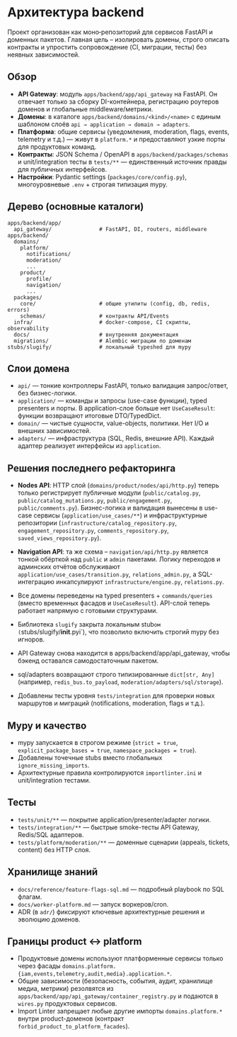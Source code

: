 ﻿# Архитектура backend

Проект организован как моно‑репозиторий для сервисов FastAPI и доменных пакетов. Главная цель – изолировать домены, строго описать контракты и упростить сопровождение (CI, миграции, тесты) без неявных зависимостей.

## Обзор

- **API Gateway**: модуль `apps/backend/app/api_gateway` на FastAPI. Он отвечает только за сборку DI-контейнера, регистрацию роутеров доменов и глобальные middleware/метрики.
- **Домены**: в каталоге `apps/backend/domains/<kind>/<name>` с единым шаблоном слоёв `api → application → domain → adapters`.
- **Платформа**: общие сервисы (уведомления, moderation, flags, events, telemetry и т.д.) — живут в `platform.*` и предоставляют узкие порты для продуктовых команд.
- **Контракты**: JSON Schema / OpenAPI в `apps/backend/packages/schemas` и unit/integration тесты в `tests/**` — единственный источник правды для публичных интерфейсов.
- **Настройки**: Pydantic settings (`packages/core/config.py`), многоуровневые `.env` + строгая типизация mypy.

## Дерево (основные каталоги)

```
apps/backend/app/
  api_gateway/               # FastAPI, DI, routers, middleware
apps/backend/
  domains/
    platform/
      notifications/
      moderation/
      ...
    product/
      profile/
      navigation/
      ...
  packages/
    core/                    # общие утилиты (config, db, redis, errors)
    schemas/                 # контракты API/Events
  infra/                     # docker-compose, CI скрипты, observability
  docs/                      # внутренняя документация
  migrations/                # Alembic миграции по доменам
stubs/slugify/               # локальный typeshed для mypy
```

## Слои домена

- `api/` — тонкие контроллеры FastAPI, только валидация запрос/ответ, без бизнес-логики.
- `application/` — команды и запросы (use-case функции), typed presenters и порты. В application-слое больше нет `UseCaseResult`: функции возвращают итоговые DTO/TypedDict.
- `domain/` — чистые сущности, value-objects, политики. Нет I/O и внешних зависимостей.
- `adapters/` — инфраструктура (SQL, Redis, внешние API). Каждый адаптер реализует интерфейсы из `application`.

## Решения последнего рефакторинга

- **Nodes API**: HTTP слой (`domains/product/nodes/api/http.py`) теперь только регистрирует публичные модули (`public/catalog.py`, `public/catalog_mutations.py`, `public/engagement.py`, `public/comments.py`). Бизнес-логика и валидация вынесены в use-case сервисы (`application/use_cases/**`) и инфраструктурные репозитории (`infrastructure/catalog_repository.py`, `engagement_repository.py`, `comments_repository.py`, `saved_views_repository.py`).
- **Navigation API**: та же схема – `navigation/api/http.py` является тонкой обёрткой над `public` и `admin` пакетами. Логику переходов и админских отчётов обслуживают `application/use_cases/transition.py`, `relations_admin.py`, а SQL-интеграцию инкапсулируют `infrastructure/engine.py`, `relations.py`.


- Все домены переведены на typed presenters + `commands/queries` (вместо временных фасадов и `UseCaseResult`). API-слой теперь работает напрямую с готовыми структурами.
- Библиотека `slugify` закрыта локальным stub`ом (`stubs/slugify/__init__.pyi`), что позволило включить строгий mypy без игноров.
- API Gateway снова находится в apps/backend/app/api_gateway, чтобы бэкенд оставался самодостаточным пакетом.
- sql/adapters возвращают строго типизированные `dict[str, Any]` (например, `redis_bus.to_payload`, `moderation/adapters/sql/storage`).
- Добавлены тесты уровня `tests/integration` для проверки новых маршрутов и миграций (notifications, moderation, flags и т.д.).

## Mypy и качество

- mypy запускается в строгом режиме (`strict = true`, `explicit_package_bases = true`, `namespace_packages = true`).
- Добавлены точечные stubs вместо глобальных `ignore_missing_imports`.
- Архитектурные правила контролируются `importlinter.ini` и unit/integration тестами.

## Тесты

- `tests/unit/**` — покрытие application/presenter/adapter логики.
- `tests/integration/**` — быстрые smoke-тесты API Gateway, Redis/SQL адаптеров.
- `tests/platform/moderation/**` — доменные сценарии (appeals, tickets, content) без HTTP слоя.

## Хранилище знаний

- `docs/reference/feature-flags-sql.md` — подробный playbook по SQL флагам.
- `docs/worker-platform.md` — запуск воркеров/cron.
- ADR (в `adr/`) фиксируют ключевые архитектурные решения и эволюцию доменов.


## Границы product ↔ platform

- Продуктовые домены используют платформенные сервисы только через фасады `domains.platform.{iam,events,telemetry,audit,media}.application.*`.
- Общие зависимости (безопасность, события, аудит, хранилище медиа, метрики) резолвятся из `apps/backend/app/api_gateway/container_registry.py` и подаются в `wires.py` продуктовых сервисов.
- Import Linter запрещает любые другие импорты `domains.platform.*` внутри product-доменов (контракт `forbid_product_to_platform_facades`).

